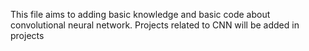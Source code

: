 This file aims to adding basic knowledge and basic code about convolutional neural network. Projects related to CNN will be added in projects
